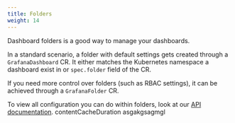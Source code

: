 ```yaml
---
title: Folders
weight: 14
---
```


Dashboard folders is a good way to manage your dashboards.

In a standard scenario, a folder with default settings gets created through a `GrafanaDashboard` CR. It either matches the Kubernetes namespace a dashboard exist in or `spec.folder` field of the CR.

If you need more control over folders (such as RBAC settings), it can be achieved through a `GrafanaFolder` CR.

To view all configuration you can do within folders, look at our [API documentation](../api/#grafanafolderspec).
contentCacheDuration
asgakgsagmgl
